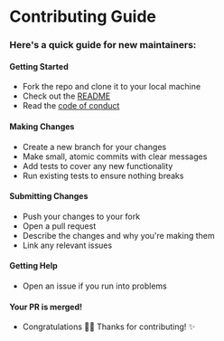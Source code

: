 # Contributing Guide

### Here's a quick guide for new maintainers:

#### Getting Started
- Fork the repo and clone it to your local machine
- Check out the [README](README.md)
- Read the [code of conduct](CODE_OF_CONDUCT.md)
#### Making Changes
- Create a new branch for your changes
- Make small, atomic commits with clear messages
- Add tests to cover any new functionality
- Run existing tests to ensure nothing breaks
#### Submitting Changes
- Push your changes to your fork
- Open a pull request
- Describe the changes and why you're making them
- Link any relevant issues
#### Getting Help
- Open an issue if you run into problems
#### Your PR is merged!
- Congratulations :tada::tada: Thanks for contributing! :sparkles:
